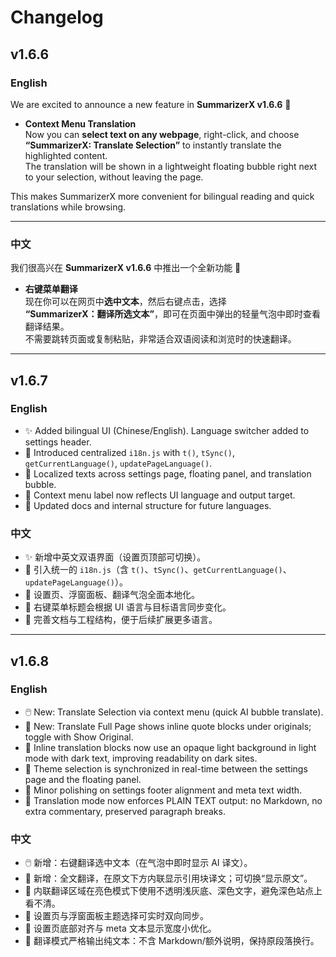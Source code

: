 # Changelog

## v1.6.6

### English
We are excited to announce a new feature in **SummarizerX v1.6.6** 🎉  

- **Context Menu Translation**  
  Now you can **select text on any webpage**, right-click, and choose  
  **“SummarizerX: Translate Selection”** to instantly translate the highlighted content.  
  The translation will be shown in a lightweight floating bubble right next to your selection, without leaving the page.  

This makes SummarizerX more convenient for bilingual reading and quick translations while browsing.  

---

### 中文
我们很高兴在 **SummarizerX v1.6.6** 中推出一个全新功能 🎉  

- **右键菜单翻译**  
  现在你可以在网页中**选中文本**，然后右键点击，选择  
  **“SummarizerX：翻译所选文本”**，即可在页面中弹出的轻量气泡中即时查看翻译结果。  
  不需要跳转页面或复制粘贴，非常适合双语阅读和浏览时的快速翻译。  

---

## v1.6.7

### English
- ✨ Added bilingual UI (Chinese/English). Language switcher added to settings header.  
- 🔧 Introduced centralized `i18n.js` with `t()`, `tSync()`, `getCurrentLanguage()`, `updatePageLanguage()`.  
- 🎨 Localized texts across settings page, floating panel, and translation bubble.  
- 🧩 Context menu label now reflects UI language and output target.  
- 📝 Updated docs and internal structure for future languages.

### 中文
- ✨ 新增中英文双语界面（设置页顶部可切换）。  
- 🔧 引入统一的 `i18n.js`（含 `t()`、`tSync()`、`getCurrentLanguage()`、`updatePageLanguage()`）。  
- 🎨 设置页、浮窗面板、翻译气泡全面本地化。  
- 🧩 右键菜单标题会根据 UI 语言与目标语言同步变化。  
- 📝 完善文档与工程结构，便于后续扩展更多语言。

---

## v1.6.8

### English
- 🖱️ New: Translate Selection via context menu (quick AI bubble translate).
- 🧾 New: Translate Full Page shows inline quote blocks under originals; toggle with Show Original.
- 🎨 Inline translation blocks now use an opaque light background in light mode with dark text, improving readability on dark sites.
- 🔄 Theme selection is synchronized in real-time between the settings page and the floating panel.
- 🧼 Minor polishing on settings footer alignment and meta text width.
 - 🧭 Translation mode now enforces PLAIN TEXT output: no Markdown, no extra commentary, preserved paragraph breaks.

### 中文
- 🖱️ 新增：右键翻译选中文本（在气泡中即时显示 AI 译文）。
- 🧾 新增：全文翻译，在原文下方内联显示引用块译文；可切换“显示原文”。
- 🎨 内联翻译区域在亮色模式下使用不透明浅灰底、深色文字，避免深色站点上看不清。
- 🔄 设置页与浮窗面板主题选择可实时双向同步。
- 🧼 设置页底部对齐与 meta 文本显示宽度小优化。
 - 🧭 翻译模式严格输出纯文本：不含 Markdown/额外说明，保持原段落换行。
